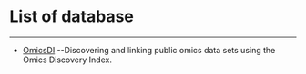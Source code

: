# List of database
-------------------------------------

- [OmicsDI](https://www.omicsdi.org/) --Discovering and linking public omics data sets using the Omics Discovery Index.

